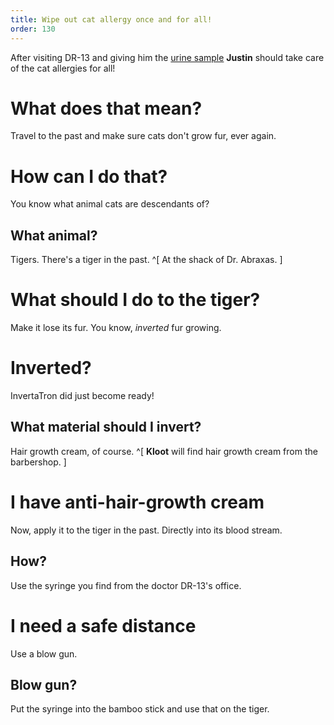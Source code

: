 ```yaml
---
title: Wipe out cat allergy once and for all!
order: 130
---
```


After visiting DR-13 and giving him the [urine sample](urine-sample.md) **Justin** should take care of the cat allergies for all!

# What does that mean?
Travel to the past and make sure cats don't grow fur, ever again.

# How can I do that?
You know what animal cats are descendants of?

## What animal?
Tigers. There's a tiger in the past. ^[ At the shack of Dr. Abraxas. ]

# What should I do to the tiger?
Make it lose its fur. You know, _inverted_ fur growing.

# Inverted?
InvertaTron did just become ready!

## What material should I invert?
Hair growth cream, of course. ^[ **Kloot** will find hair growth cream from the barbershop. ]

# I have anti-hair-growth cream
Now, apply it to the tiger in the past. Directly into its blood stream.

## How?
Use the syringe you find from the doctor DR-13's office.

# I need a safe distance
Use a blow gun.

## Blow gun?
Put the syringe into the bamboo stick and use that on the tiger.
